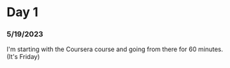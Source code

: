 # Day 1 

### 5/19/2023

I'm starting with the Coursera course and going from there for 60 minutes. (It's Friday) <br>

